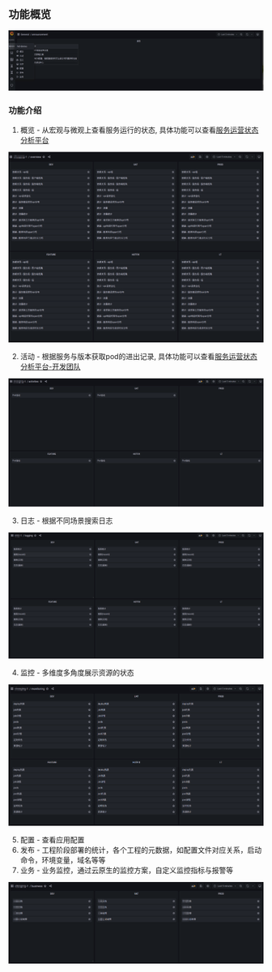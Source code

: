 ## 功能概览
<p align="center">
   <img src="group-menu.png">
</p>

### 功能介绍

1. 概览 - 从宏观与微观上查看服务运行的状态, 具体功能可以查看[服务运营状态分析平台](../tracing_platform/README.md)
<p align="center">
   <img src="func_overview.png">
</p>

2. 活动 - 根据服务与版本获取pod的进出记录, 具体功能可以查看[服务运营状态分析平台-开发团队](../tracing_platform/developer/README.md)
<p align="center">
   <img src="func_activities.png">
</p>

3. 日志 - 根据不同场景搜索日志
<p align="center">
   <img src="func_logging.png">
</p>

4. 监控 - 多维度多角度展示资源的状态
<p align="center">
   <img src="func_monitoring.png">
</p>

5. 配置 - 查看应用配置
6. 发布 - 工程阶段部署的统计，各个工程的元数据，如配置文件对应关系，启动命令，环境变量，域名等等
7. 业务 - 业务监控，通过云原生的监控方案，自定义监控指标与报警等
<p align="center">
   <img src="func_business.png">
</p>
